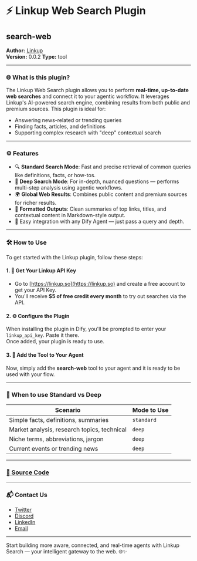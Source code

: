 
# ⚡ Linkup Web Search Plugin

## search-web

**Author:** [Linkup](https://linkup.so)  
**Version:** 0.0.2
**Type:** tool

---

### 🌐 What is this plugin?

The Linkup Web Search plugin allows you to perform **real-time, up-to-date web searches** and connect it to your agentic workflow. It leverages Linkup's AI-powered search engine, combining results from both public and premium sources. This plugin is ideal for:

- Answering news-related or trending queries
- Finding facts, articles, and definitions
- Supporting complex research with "deep" contextual search

---

### ⚙️ Features

- 🔍 **Standard Search Mode**: Fast and precise retrieval of common queries like definitions, facts, or how-tos.
- 🧠 **Deep Search Mode**: For in-depth, nuanced questions — performs multi-step analysis using agentic workflows.
- 🌍 **Global Web Results**: Combines public content and premium sources for richer results.
- 📄 **Formatted Outputs**: Clean summaries of top links, titles, and contextual content in Markdown-style output.
- 🧱 Easy integration with any Dify Agent — just pass a query and depth.

---

### 🛠️ How to Use

To get started with the Linkup plugin, follow these steps:

#### 1. 🔑 Get Your Linkup API Key

- Go to [https://linkup.so](https://linkup.so) and create a free account to get your API Key.
- You'll receive **$5 of free credit every month** to try out searches via the API.

#### 2. ⚙️ Configure the Plugin

When installing the plugin in Dify, you'll be prompted to enter your `linkup_api_key`. Paste it there.  
Once added, your plugin is ready to use.

#### 3. 🧠 Add the Tool to Your Agent

Now, simply add the **search-web** tool to your agent and it is ready to be used with your flow.

---

### 🧩 When to use Standard vs Deep

| Scenario                                      | Mode to Use |
|----------------------------------------------|-------------|
| Simple facts, definitions, summaries         | `standard`  |
| Market analysis, research topics, technical  | `deep`      |
| Niche terms, abbreviations, jargon           | `deep`      |
| Current events or trending news              | `deep`      |

---

### [📂 Source Code](https://github.com/LinkupPlatform/dify-plugin-linkup)

---

### 📬 Contact Us

- [Twitter](https://x.com/Linkup_platform)
- [Discord](https://discord.com/invite/9q9mCYJa86)
- [LinkedIn](https://www.linkedin.com/company/linkup-platform/)
- [Email](mailto:contact@linkup.so)

---

Start building more aware, connected, and real-time agents with Linkup Search — your intelligent gateway to the web. 🌐✨

